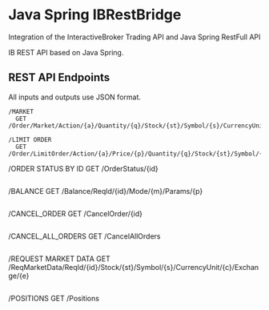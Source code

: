 # Java Spring IBRestBridge
Integration of the InteractiveBroker Trading API and Java Spring RestFull API

IB REST API based on Java Spring.

## REST API Endpoints

All inputs and outputs use JSON format.

```
/MARKET
  GET /Order/Market/Action/{a}/Quantity/{q}/Stock/{st}/Symbol/{s}/CurrencyUnit/{c}/Exchange/{e}
```

```
/LIMIT ORDER
  GET /Order/LimitOrder/Action/{a}/Price/{p}/Quantity/{q}/Stock/{st}/Symbol/{s}/CurrencyUnit/{c}/Exchange/{e}

```
/ORDER STATUS BY ID
  GET /OrderStatus/{id}
```

```
/BALANCE
 GET /Balance/ReqId/{id}/Mode/{m}/Params/{p}
```

```
/CANCEL_ORDER
 GET /CancelOrder/{id}
```

```
/CANCEL_ALL_ORDERS
 GET /CancelAllOrders
 ```
 
 ```
/REQUEST MARKET DATA
 GET /ReqMarketData/ReqId/{id}/Stock/{st}/Symbol/{s}/CurrencyUnit/{c}/Exchange/{e}
```

```
/POSITIONS
  GET /Positions
```
